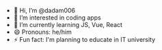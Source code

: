 - 👋 Hi, I’m @dadam006
- 👀 I’m interested in coding apps
- 🌱 I’m currently learning JS, Vue, React
- 😄 Pronouns: he/him
- ⚡ Fun fact: I'm planning to educate in IT university

<!---
dadam006/dadam006 is a ✨ special ✨ repository because its `README.md` (this file) appears on your GitHub profile.
You can click the Preview link to take a look at your changes.
--->

